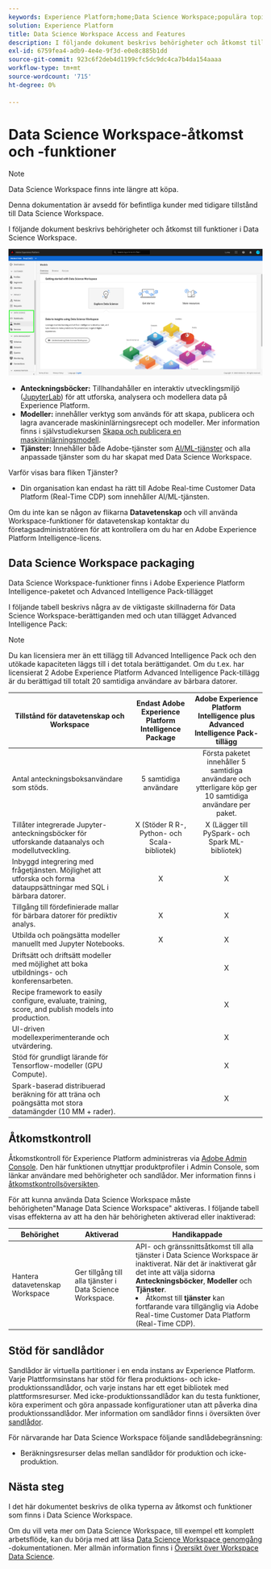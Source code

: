 ```yaml
---
keywords: Experience Platform;home;Data Science Workspace;populära topics;access control;sandbox;intelligence pack;dsw features;dsw access;Adobe Experience Platform Intelligence;Intelligence;aep Intelligence package
solution: Experience Platform
title: Data Science Workspace Access and Features
description: I följande dokument beskrivs behörigheter och åtkomst till funktioner i Data Science Workspace.
exl-id: 6759fea4-adb9-4e4e-9f3d-e0e8c885b1dd
source-git-commit: 923c6f2deb4d1199cfc5dc9dc4ca7b4da154aaaa
workflow-type: tm+mt
source-wordcount: '715'
ht-degree: 0%

---
```


# Data Science Workspace-åtkomst och -funktioner

>[!NOTE]
>
>Data Science Workspace finns inte längre att köpa.
>
>Denna dokumentation är avsedd för befintliga kunder med tidigare tillstånd till Data Science Workspace.

I följande dokument beskrivs behörigheter och åtkomst till funktioner i Data Science Workspace.

![DSW-flikar](./images/access/platform-tabs.png)

- **Anteckningsböcker:** Tillhandahåller en interaktiv utvecklingsmiljö ([JupyterLab](./jupyterlab/overview.md)) för att utforska, analysera och modellera data på Experience Platform.
- **Modeller:** innehåller verktyg som används för att skapa, publicera och lagra avancerade maskininlärningsrecept och modeller. Mer information finns i självstudiekursen [Skapa och publicera en maskininlärningsmodell](./models-recipes/create-publish-model.md).
- **Tjänster:** Innehåller både Adobe-tjänster som [AI/ML-tjänster](../intelligent-services/home.md) och alla anpassade tjänster som du har skapat med Data Science Workspace.

Varför visas bara fliken Tjänster?

- Din organisation kan endast ha rätt till Adobe Real-time Customer Data Platform (Real-Time CDP) som innehåller AI/ML-tjänsten.

Om du inte kan se någon av flikarna **Datavetenskap** och vill använda Workspace-funktioner för datavetenskap kontaktar du företagsadministratören för att kontrollera om du har en Adobe Experience Platform Intelligence-licens.

## Data Science Workspace packaging

Data Science Workspace-funktioner finns i Adobe Experience Platform Intelligence-paketet och Advanced Intelligence Pack-tillägget

I följande tabell beskrivs några av de viktigaste skillnaderna för Data Science Workspace-berättiganden med och utan tillägget Advanced Intelligence Pack:

>[!NOTE]
>
>Du kan licensiera mer än ett tillägg till Advanced Intelligence Pack och den utökade kapaciteten läggs till i det totala berättigandet. Om du t.ex. har licensierat 2 Adobe Experience Platform Advanced Intelligence Pack-tillägg är du berättigad till totalt 20 samtidiga användare av bärbara datorer.

| Tillstånd för datavetenskap och Workspace | Endast Adobe Experience Platform Intelligence Package | Adobe Experience Platform Intelligence plus Advanced Intelligence Pack-tillägg |
| --- | :---: | :---: |
| Antal anteckningsboksanvändare som stöds. | 5 samtidiga användare | Första paketet innehåller 5 samtidiga användare och ytterligare köp ger 10 samtidiga användare per paket. |
| Tillåter integrerade Jupyter-anteckningsböcker för utforskande dataanalys och modellutveckling. | X (Stöder R R-, Python- och Scala-bibliotek) | X (Lägger till PySpark- och Spark ML-bibliotek) |
| Inbyggd integrering med frågetjänsten. Möjlighet att utforska och forma datauppsättningar med SQL i bärbara datorer. | X | X |
| Tillgång till fördefinierade mallar för bärbara datorer för prediktiv analys. | X | X |
| Utbilda och poängsätta modeller manuellt med Jupyter Notebooks. | X | X |
| Driftsätt och driftsätt modeller med möjlighet att boka utbildnings- och konferensarbeten. | | X |
| Recipe framework to easily configure, evaluate, training, score, and publish models into production. |  | X |
| UI-driven modellexperimenterande och utvärdering. | | X |
| Stöd för grundligt lärande för Tensorflow-modeller (GPU Compute). | | X |
| Spark-baserad distribuerad beräkning för att träna och poängsätta mot stora datamängder (10 MM + rader). | | X |

## Åtkomstkontroll

Åtkomstkontroll för Experience Platform administreras via [Adobe Admin Console](https://adminconsole.adobe.com). Den här funktionen utnyttjar produktprofiler i Admin Console, som länkar användare med behörigheter och sandlådor. Mer information finns i [åtkomstkontrollsöversikten](../access-control/home.md).

För att kunna använda Data Science Workspace måste behörigheten&quot;Manage Data Science Workspace&quot; aktiveras. I följande tabell visas effekterna av att ha den här behörigheten aktiverad eller inaktiverad:

| Behörighet | Aktiverad | Handikappade |
|---|---|---|
| Hantera datavetenskap Workspace | Ger tillgång till alla tjänster i Data Science Workspace. | API- och gränssnittsåtkomst till alla tjänster i Data Science Workspace är inaktiverat. När det är inaktiverat går det inte att välja sidorna **Anteckningsböcker**, **Modeller** och **Tjänster**. <li>Åtkomst till **tjänster** kan fortfarande vara tillgänglig via Adobe Real-time Customer Data Platform (Real-Time CDP).</li> |

## Stöd för sandlådor

Sandlådor är virtuella partitioner i en enda instans av Experience Platform. Varje Plattformsinstans har stöd för flera produktions- och icke-produktionssandlådor, och varje instans har ett eget bibliotek med plattformsresurser. Med icke-produktionssandlådor kan du testa funktioner, köra experiment och göra anpassade konfigurationer utan att påverka dina produktionssandlådor. Mer information om sandlådor finns i översikten över [sandlådor](../sandboxes/home.md).

För närvarande har Data Science Workspace följande sandlådebegränsning:

- Beräkningsresurser delas mellan sandlådor för produktion och icke-produktion.

## Nästa steg

I det här dokumentet beskrivs de olika typerna av åtkomst och funktioner som finns i Data Science Workspace.

Om du vill veta mer om Data Science Workspace, till exempel ett komplett arbetsflöde, kan du börja med att läsa [Data Science Workspace genomgång](./walkthrough.md) -dokumentationen. Mer allmän information finns i [Översikt över Workspace Data Science](./home.md).
